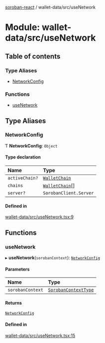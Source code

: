 [soroban-react](../README.md) / wallet-data/src/useNetwork

# Module: wallet-data/src/useNetwork

## Table of contents

### Type Aliases

- [NetworkConfig](wallet_data_src_useNetwork.md#networkconfig)

### Functions

- [useNetwork](wallet_data_src_useNetwork.md#usenetwork)

## Type Aliases

### NetworkConfig

Ƭ **NetworkConfig**: `Object`

#### Type declaration

| Name | Type |
| :------ | :------ |
| `activeChain?` | [`WalletChain`](../interfaces/types_src.WalletChain.md) |
| `chains` | [`WalletChain`](../interfaces/types_src.WalletChain.md)[] |
| `server?` | `SorobanClient.Server` |

#### Defined in

[wallet-data/src/useNetwork.tsx:9](https://github.com/mauroepce/soroban-react/blob/0b52378/packages/wallet-data/src/useNetwork.tsx#L9)

## Functions

### useNetwork

▸ **useNetwork**(`sorobanContext`): [`NetworkConfig`](wallet_data_src_useNetwork.md#networkconfig)

#### Parameters

| Name | Type |
| :------ | :------ |
| `sorobanContext` | [`SorobanContextType`](../interfaces/core_src_SorobanContext.SorobanContextType.md) |

#### Returns

[`NetworkConfig`](wallet_data_src_useNetwork.md#networkconfig)

#### Defined in

[wallet-data/src/useNetwork.tsx:15](https://github.com/mauroepce/soroban-react/blob/0b52378/packages/wallet-data/src/useNetwork.tsx#L15)
